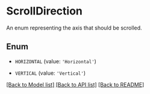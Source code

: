 # ScrollDirection

An enum representing the axis that should be scrolled.

## Enum

* `HORIZONTAL` (value: `'Horizontal'`)

* `VERTICAL` (value: `'Vertical'`)

[[Back to Model list]](../README.md#documentation-for-models) [[Back to API list]](../README.md#documentation-for-api-endpoints) [[Back to README]](../README.md)


